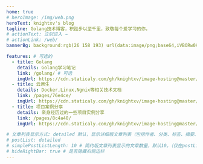 ```yaml
---
home: true
# heroImage: /img/web.png
heroText: knightxv's blog
tagline: Golang技术博客，积跬步以至千里，致敬每个爱学习的你。
# actionText: 立刻进入 →
# actionLink: /web/
bannerBg: background:rgb(26 158 193) url(data:image/png;base64,iVBORw0KGgoAAAANSUhEUgAAACMAAAAjCAYAAAAe2bNZAAAAAXNSR0IArs4c6QAAAARnQU1BAACxjwv8YQUAAAAJcEhZcwAADsMAAA7DAcdvqGQAAABOSURBVFhH7c6xCQAgDAVRR9A6E4hLu4uLiWJ7tSnuQcIvr2TRYsw3/zOGGEOMIcYQY4gxxBhiDDGGGEOMIcYQY4gxxBhiDLkx52W4Gn1tuslCtHJvL54AAAAASUVORK5CYII=) # auto => 网格纹背景(有bodyBgImg时无背景)，默认 | none => 无 | '大图地址' | background: 自定义背景样式       提示：如发现文本颜色不适应你的背景时可以到palette.styl修改$bannerTextColor变量

features: # 可选的
  - title: Golang
    details: Golang学习笔记
    link: /golang/ # 可选
    imgUrl: https://cdn.staticaly.com/gh/knightxv/image-hosting@master/20230119/go.4wsfmvt6xci0.webp # 可选
  - title: 云原生
    details: Docker,Linux,Ngnix等相关技术文档
    link: /pages/76e4ce/
    imgUrl: https://cdn.staticaly.com/gh/knightxv/image-hosting@master/20230119/ui.2bgjp1w4t5es.webp
  - title: 项目案例分享
    details: 亲身经历过的一些项目实例分享
    link: /pages/8c4a48/
    imgUrl: https://cdn.staticaly.com/gh/knightxv/image-hosting@master/20230119/u=2886541683,1200724525&fm=253&fmt=auto&app=138&f=JPEG.5fsgp188viw0.webp

# 文章列表显示方式: detailed 默认，显示详细版文章列表（包括作者、分类、标签、摘要、分页等）| simple => 显示简约版文章列表（仅标题和日期）| none 不显示文章列表
# postList: detailed
# simplePostListLength: 10 # 简约版文章列表显示的文章数量，默认10。（仅在postList设置为simple时生效）
# hideRightBar: true # 是否隐藏右侧边栏
---
```



<!-- 小熊猫 -->
<!-- <img src="/img/panda-waving.png" class="panda no-zoom" style="width: 130px;height: 115px;opacity: 0.8;margin-bottom: -4px;padding-bottom:0;position: fixed;bottom: 0;left: 0.5rem;z-index: 1;"> -->

<!--
## 关于

### 📚Blog
这是一个兼具博客文章、知识管理、文档查找的个人网站，主要内容是Web前端技术。如果你喜欢这个博客&主题欢迎到[GitHub](https://github.com/knightxv/learn)点个Star、获取源码，或者交换[友链](/friends/) ( •̀ ω •́ )✧

### 🎨Theme
本站主题是根据[VuePress](https://vuepress.vuejs.org/zh/)的默认主题修改而成。取名`Vdoing`(维度)，旨在轻松打造一个`结构化`与`碎片化`并存的个人在线知识库&博客，让你的知识海洋像一本本书一样清晰易读。配合多维索引，让每一个知识点都可以快速定位！ 更多[详情](https://github.com/knightxv/learn)。

<a href="https://github.com/knightxv/learn" target="_blank"><img src='https://img.shields.io/github/stars/knightxv/vuepress-theme-vdoing' alt='GitHub stars' class="no-zoom"></a>
<a href="https://github.com/knightxv/learn" target="_blank"><img src='https://img.shields.io/github/forks/knightxv/vuepress-theme-vdoing' alt='GitHub forks' class="no-zoom"></a>

</br>


## 特色功能
博客部分特色功能介绍

#### 一站式技术搜索

   博客内容中包含部分技术教程，可以利用搜索框快速搜索到相关文档，即使博客中没有的，你还可以选择最下方的 `在XXX中搜索“xxx”` 快速到达你想要找的内容。

#### 深色模式与阅读模式
关爱程序员，保护视力，点击右下角的主题模式按钮试试吧~

#### Demo演示模块
   为了更直观的展示一些代码的效果，博客添加了demo模块插件，可查看demo、源码，以及跳转到codepen在线编辑。**示例**：

::: demo [vanilla]
```html
<html>
  <div id="vanilla-box"></div>
</html>
<script>
  var box = document.getElementById('vanilla-box')
  box.innerHTML = 'Hello World! Welcome to EB'
</script>
<style>
#vanilla-box {
  color: #11a8cd;
}
</style>
```
:::


## :email: 联系

- **WeChat or QQ**: <a href="tencent://message/?uin=894072666&Site=&Menu=yesUrl" class='qq'>894072666</a>
- **Email**: <a href="mailto:894072666@qq.com">894072666@qq.com</a>
- **GitHub**: <https://github.com/knightxv>

</br>  -->
